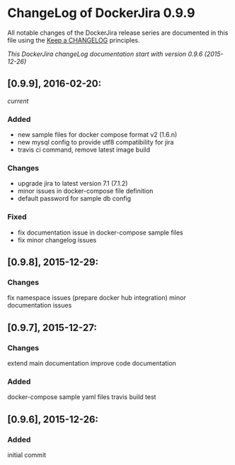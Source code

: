 # ChangeLog of DockerJira 0.9.9

All notable changes of the DockerJira release series are documented in this file using the [Keep a CHANGELOG](http://keepachangelog.com/) principles.

_This DockerJira changeLog documentation start with version 0.9.6 (2015-12-26)_

## [0.9.9], 2016-02-20:
_current_

### Added
- new sample files for docker compose format v2 (1.6.n)
- new mysql config to provide utf8 compatibility for jira
- travis ci command, remove latest image build

### Changes
- upgrade jira to latest version 7.1 (7.1.2)
- minor issues in docker-compose file definition
- default password for sample db config

### Fixed
- fix documentation issue in docker-compose sample files
- fix minor changelog issues


## [0.9.8], 2015-12-29:

### Changes
fix namespace issues (prepare docker hub integration)
minor documentation issues


## [0.9.7], 2015-12-27:

### Changes
extend main documentation
improve code documentation

### Added
docker-compose sample yaml files
travis build test


## [0.9.6], 2015-12-26:

### Added
initial commit
